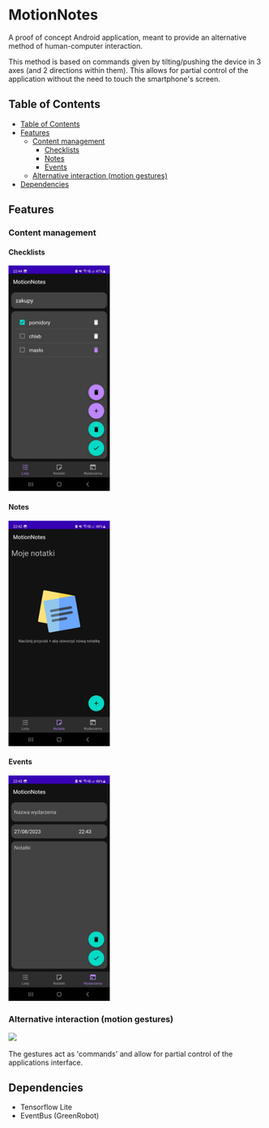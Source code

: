 <h1> MotionNotes </h1>

A proof of concept Android application, meant to provide an alternative method of human-computer interaction.

This method is based on commands given by tilting/pushing the device in 3 axes (and 2 directions within them). This allows for partial control of the application without the need to touch the smartphone's screen.



## Table of Contents

- [Table of Contents](#table-of-contents)
- [Features](#features)
  - [Content management](#content-management)
    - [Checklists](#checklists)
    - [Notes](#notes)
    - [Events](#events)
  - [Alternative interaction (motion gestures)](#alternative-interaction-motion-gestures)
- [Dependencies](#dependencies)


## Features

### Content management

#### Checklists

<img src="readmeimg/listedit.jpg" width=200/>

#### Notes

<img src="readmeimg/notesempty.jpg" width=200/>

#### Events

<img src="readmeimg/eventedit.jpg" width=200/>

### Alternative interaction (motion gestures)

<img src="readmeimg/gifnotes.gif"/>

The gestures act as 'commands' and allow for partial control of the applications interface. 


## Dependencies
- Tensorflow Lite
- EventBus (GreenRobot)